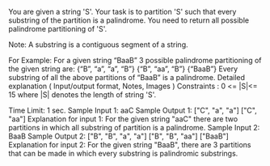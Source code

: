 You are given a string 'S'. Your task is to partition 'S' such that every substring of the partition is a palindrome. You need to return all possible palindrome partitioning of 'S'.

Note: A substring is a contiguous segment of a string.

For Example:
For a given string “BaaB”
3 possible palindrome partitioning of the given string are:
{“B”, “a”, “a”, “B”}
{“B”, “aa”, “B”}
{“BaaB”}
Every substring of all the above partitions of “BaaB” is a palindrome.
Detailed explanation ( Input/output format, Notes, Images )
Constraints :
0 <= |S|<= 15
where |S| denotes the length of string 'S'.

Time Limit: 1 sec.
Sample Input 1:
aaC
Sample Output 1:
["C", "a", "a"]
["C", "aa"]
Explanation for input 1:
For the given string "aaC" there are two partitions in which all substring of partition is a palindrome.
Sample Input 2:
BaaB
Sample Output 2:
["B", "B", "a", "a"]
["B", "B", "aa"]
["BaaB"]
Explanation for input 2:
For the given string "BaaB", there are 3 partitions that can be made in which every substring is palindromic substrings.